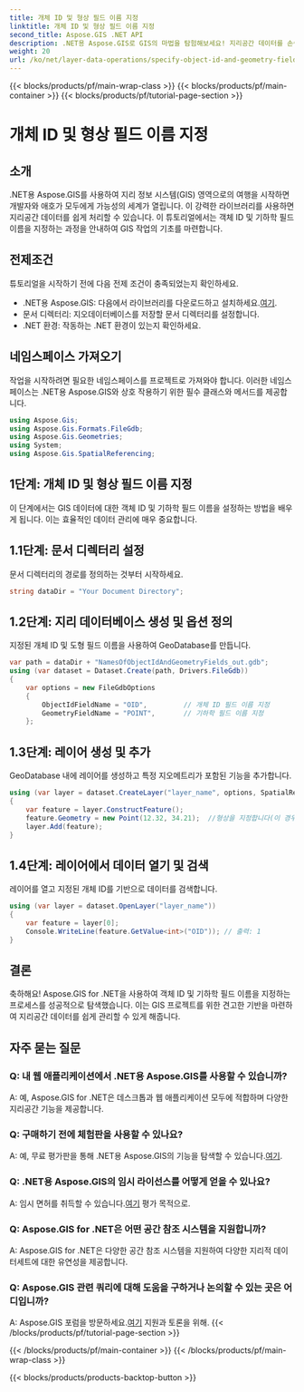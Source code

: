 ```yaml
---
title: 개체 ID 및 형상 필드 이름 지정
linktitle: 개체 ID 및 형상 필드 이름 지정
second_title: Aspose.GIS .NET API
description: .NET용 Aspose.GIS로 GIS의 마법을 탐험해보세요! 지리공간 데이터를 손쉽게 관리하세요. 지금 다운로드하여 공간 지능의 힘을 발휘해보세요.
weight: 20
url: /ko/net/layer-data-operations/specify-object-id-and-geometry-field-names/
---
```


{{< blocks/products/pf/main-wrap-class >}}
{{< blocks/products/pf/main-container >}}
{{< blocks/products/pf/tutorial-page-section >}}

# 개체 ID 및 형상 필드 이름 지정

## 소개
.NET용 Aspose.GIS를 사용하여 지리 정보 시스템(GIS) 영역으로의 여행을 시작하면 개발자와 애호가 모두에게 가능성의 세계가 열립니다. 이 강력한 라이브러리를 사용하면 지리공간 데이터를 쉽게 처리할 수 있습니다. 이 튜토리얼에서는 객체 ID 및 기하학 필드 이름을 지정하는 과정을 안내하여 GIS 작업의 기초를 마련합니다.
## 전제조건
튜토리얼을 시작하기 전에 다음 전제 조건이 충족되었는지 확인하세요.
-  .NET용 Aspose.GIS: 다음에서 라이브러리를 다운로드하고 설치하세요.[여기](https://releases.aspose.com/gis/net/).
- 문서 디렉터리: 지오데이터베이스를 저장할 문서 디렉터리를 설정합니다.
- .NET 환경: 작동하는 .NET 환경이 있는지 확인하세요.
## 네임스페이스 가져오기
작업을 시작하려면 필요한 네임스페이스를 프로젝트로 가져와야 합니다. 이러한 네임스페이스는 .NET용 Aspose.GIS와 상호 작용하기 위한 필수 클래스와 메서드를 제공합니다.
```csharp
using Aspose.Gis;
using Aspose.Gis.Formats.FileGdb;
using Aspose.Gis.Geometries;
using System;
using Aspose.Gis.SpatialReferencing;
```
## 1단계: 개체 ID 및 형상 필드 이름 지정
이 단계에서는 GIS 데이터에 대한 객체 ID 및 기하학 필드 이름을 설정하는 방법을 배우게 됩니다. 이는 효율적인 데이터 관리에 매우 중요합니다.
## 1.1단계: 문서 디렉터리 설정
문서 디렉터리의 경로를 정의하는 것부터 시작하세요.
```csharp
string dataDir = "Your Document Directory";
```
## 1.2단계: 지리 데이터베이스 생성 및 옵션 정의
지정된 개체 ID 및 도형 필드 이름을 사용하여 GeoDatabase를 만듭니다.
```csharp
var path = dataDir + "NamesOfObjectIdAndGeometryFields_out.gdb";
using (var dataset = Dataset.Create(path, Drivers.FileGdb))
{
    var options = new FileGdbOptions
    {
        ObjectIdFieldName = "OID",         // 개체 ID 필드 이름 지정
        GeometryFieldName = "POINT",       // 기하학 필드 이름 지정
    };
```
## 1.3단계: 레이어 생성 및 추가
GeoDatabase 내에 레이어를 생성하고 특정 지오메트리가 포함된 기능을 추가합니다.
```csharp
using (var layer = dataset.CreateLayer("layer_name", options, SpatialReferenceSystem.Wgs84))
{
    var feature = layer.ConstructFeature();
    feature.Geometry = new Point(12.32, 34.21);  //형상을 지정합니다(이 경우 점).
    layer.Add(feature);
}
```
## 1.4단계: 레이어에서 데이터 열기 및 검색
레이어를 열고 지정된 개체 ID를 기반으로 데이터를 검색합니다.
```csharp
using (var layer = dataset.OpenLayer("layer_name"))
{
    var feature = layer[0];
    Console.WriteLine(feature.GetValue<int>("OID")); // 출력: 1
}
```
## 결론
축하해요! Aspose.GIS for .NET을 사용하여 객체 ID 및 기하학 필드 이름을 지정하는 프로세스를 성공적으로 탐색했습니다. 이는 GIS 프로젝트를 위한 견고한 기반을 마련하여 지리공간 데이터를 쉽게 관리할 수 있게 해줍니다.
## 자주 묻는 질문
### Q: 내 웹 애플리케이션에서 .NET용 Aspose.GIS를 사용할 수 있습니까?
A: 예, Aspose.GIS for .NET은 데스크톱과 웹 애플리케이션 모두에 적합하며 다양한 지리공간 기능을 제공합니다.
### Q: 구매하기 전에 체험판을 사용할 수 있나요?
 A: 예, 무료 평가판을 통해 .NET용 Aspose.GIS의 기능을 탐색할 수 있습니다.[여기](https://releases.aspose.com/).
### Q: .NET용 Aspose.GIS의 임시 라이선스를 어떻게 얻을 수 있나요?
 A: 임시 면허를 취득할 수 있습니다.[여기](https://purchase.aspose.com/temporary-license/) 평가 목적으로.
### Q: Aspose.GIS for .NET은 어떤 공간 참조 시스템을 지원합니까?
A: Aspose.GIS for .NET은 다양한 공간 참조 시스템을 지원하여 다양한 지리적 데이터세트에 대한 유연성을 제공합니다.
### Q: Aspose.GIS 관련 쿼리에 대해 도움을 구하거나 논의할 수 있는 곳은 어디입니까?
 A: Aspose.GIS 포럼을 방문하세요.[여기](https://forum.aspose.com/c/gis/33) 지원과 토론을 위해.
{{< /blocks/products/pf/tutorial-page-section >}}

{{< /blocks/products/pf/main-container >}}
{{< /blocks/products/pf/main-wrap-class >}}

{{< blocks/products/products-backtop-button >}}
